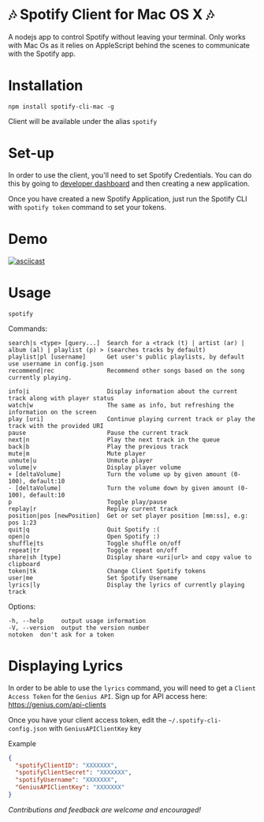 # :notes: Spotify Client for Mac OS X :notes:
A nodejs app to control Spotify without leaving your terminal. Only works with Mac Os as it relies on AppleScript behind the scenes to communicate with the Spotify app.

# Installation
    npm install spotify-cli-mac -g
Client will be available under the alias `spotify`

# Set-up
In order to use the client, you'll need to set Spotify Credentials. You can do this by going to [developer dashboard](https://developer.spotify.com/dashboard/applications) and then creating a new application.

Once you have created a new Spotify Application, just run the Spotify CLI with `spotify token` command to set your tokens.

# Demo
[![asciicast](https://asciinema.org/a/ejbbvaa8833wq4xn4d2xuc9jx.png)](https://asciinema.org/a/ejbbvaa8833wq4xn4d2xuc9jx)

# Usage
    spotify
  Commands:

    search|s <type> [query...]  Search for a <track (t) | artist (ar) | album (al) | playlist (p) > (searches tracks by default)
    playlist|pl [username]      Get user's public playlists, by default use username in config.json
    recommend|rec               Recommend other songs based on the song currently playing.

    info|i                      Display information about the current track along with player status
    watch|w                     The same as info, but refreshing the information on the screen
    play [uri]                  Continue playing current track or play the track with the provided URI
    pause                       Pause the current track
    next|n                      Play the next track in the queue
    back|b                      Play the previous track
    mute|m                      Mute player
    unmute|u                    Unmute player
    volume|v                    Display player volume
    + [deltaVolume]             Turn the volume up by given amount (0-100), default:10
    - [deltaVolume]             Turn the volume down by given amount (0-100), default:10
    p                           Toggle play/pause
    replay|r                    Replay current track
    position|pos [newPosition]  Get or set player position [mm:ss], e.g: pos 1:23
    quit|q                      Quit Spotify :(
    open|o                      Open Spotify :)
    shuffle|ts                  Toggle shuffle on/off
    repeat|tr                   Toggle repeat on/off
    share|sh [type]             Display share <uri|url> and copy value to clipboard
    token|tk                    Change Client Spotify tokens
    user|me                     Set Spotify Username
    lyrics|ly                   Display the lyrics of currently playing track

  Options:

    -h, --help     output usage information
    -V, --version  output the version number
    notoken  don't ask for a token

# Displaying Lyrics
In order to be able to use the `lyrics` command, you will need to get a `Client Access Token` for the `Genius API`.
Sign up for API access here: https://genius.com/api-clients

Once you have your client access token, edit the `~/.spotify-cli-config.json` with `GeniusAPIClientKey` key

Example
```json
{
  "spotifyClientID": "XXXXXXX",
  "spotifyClientSecret": "XXXXXXX",
  "spotifyUsername": "XXXXXXX",
  "GeniusAPIClientKey": "XXXXXXX"
}
```


*Contributions and feedback are welcome and encouraged!*
